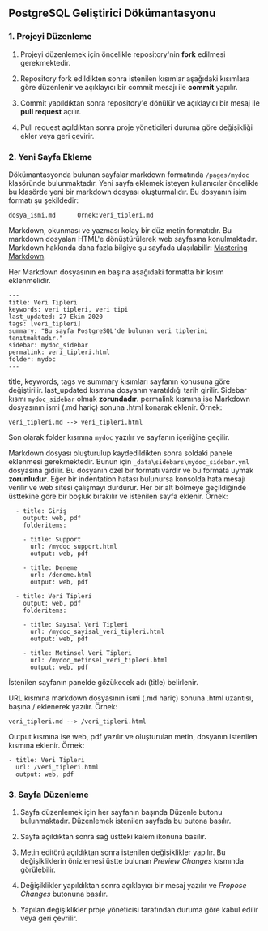 ## PostgreSQL Geliştirici Dökümantasyonu

### 1. Projeyi Düzenleme

1. Projeyi düzenlemek için öncelikle repository'nin **fork** edilmesi gerekmektedir.

2. Repository fork edildikten sonra istenilen kısımlar aşağıdaki kısımlara göre düzenlenir
   ve açıklayıcı bir commit mesajı ile **commit** yapılır.
   
3. Commit yapıldıktan sonra repository'e dönülür ve açıklayıcı bir mesaj ile **pull request** açılır.

4. Pull request açıldıktan sonra proje yöneticileri duruma göre değişikliği ekler veya geri çevirir.

### 2. Yeni Sayfa Ekleme
Dökümantasyonda bulunan sayfalar markdown formatında ```/pages/mydoc``` klasöründe bulunmaktadır. 
Yeni sayfa eklemek isteyen kullanıcılar öncelikle bu klasörde yeni bir markdown dosyası
oluşturmalıdır. Bu dosyanın isim formatı şu şekildedir:

```
dosya_ismi.md      Örnek:veri_tipleri.md
```

Markdown, okunması ve yazması kolay bir düz metin formatıdır. Bu markdown dosyaları
HTML'e dönüştürülerek web sayfasına konulmaktadır. Markdown hakkında daha fazla
bilgiye şu sayfada ulaşılabilir: [Mastering Markdown](https://guides.github.com/features/mastering-markdown/).

Her Markdown dosyasının en başına aşağıdaki formatta bir kısım eklenmelidir.

```
---
title: Veri Tipleri
keywords: veri tipleri, veri tipi
last_updated: 27 Ekim 2020
tags: [veri_tipleri]
summary: "Bu sayfa PostgreSQL'de bulunan veri tiplerini tanıtmaktadır."
sidebar: mydoc_sidebar
permalink: veri_tipleri.html
folder: mydoc
---
```

title, keywords, tags ve summary kısımları sayfanın konusuna göre değiştirilir. last_updated kısmına 
dosyanın yaratıldığı tarih girilir. Sidebar kısmı ```mydoc_sidebar```
olmak **zorundadır**. permalink kısmına ise Markdown dosyasının ismi (.md hariç) sonuna .html konarak eklenir. Örnek:

```
veri_tipleri.md --> veri_tipleri.html
```

Son olarak folder kısmına ```mydoc``` yazılır ve sayfanın içeriğine geçilir.

Markdown dosyası oluşturulup kaydedildikten sonra soldaki panele
eklenmesi gerekmektedir. Bunun için ```_data\sidebars\mydoc_sidebar.yml``` dosyasına
gidilir. Bu dosyanın özel bir formatı vardır ve bu formata uymak **zorunludur**. Eğer bir
indentation hatası bulunursa konsolda hata mesajı verilir ve web sitesi çalışmayı durdurur.
Her bir alt bölmeye geçildiğinde üsttekine göre bir boşluk bırakılır ve istenilen sayfa eklenir. Örnek:

```
  - title: Giriş
    output: web, pdf
    folderitems:

    - title: Support
      url: /mydoc_support.html
      output: web, pdf

    - title: Deneme
      url: /deneme.html
      output: web, pdf

  - title: Veri Tipleri
    output: web, pdf
    folderitems:

    - title: Sayısal Veri Tipleri
      url: /mydoc_sayisal_veri_tipleri.html
      output: web, pdf

    - title: Metinsel Veri Tipleri
      url: /mydoc_metinsel_veri_tipleri.html
      output: web, pdf
```

İstenilen sayfanın panelde gözükecek adı (title) belirlenir.

URL kısmına markdown dosyasının ismi (.md hariç) sonuna .html uzantısı, başına / eklenerek yazılır. Örnek:
```
veri_tipleri.md --> /veri_tipleri.html
```

Output kısmına ise web, pdf yazılır ve oluşturulan metin, dosyanın istenilen kısmına eklenir. Örnek:
```
- title: Veri Tipleri
  url: /veri_tipleri.html
  output: web, pdf
```

### 3. Sayfa Düzenleme

1. Sayfa düzenlemek için her sayfanın başında Düzenle butonu bulunmaktadır. Düzenlemek istenilen sayfada bu butona basılır.

2. Sayfa açıldıktan sonra sağ üstteki kalem ikonuna basılır.

3. Metin editörü açıldıktan sonra istenilen değişiklikler yapılır. Bu değişikliklerin
   önizlemesi üstte bulunan *Preview Changes* kısmında görülebilir.
   
4. Değişiklikler yapıldıktan sonra açıklayıcı bir mesaj yazılır ve *Propose Changes* butonuna basılır.

5. Yapılan değişiklikler proje yöneticisi tarafından duruma göre kabul edilir veya geri çevrilir.